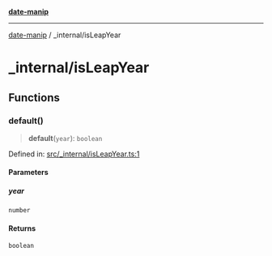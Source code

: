 [**date-manip**](../index.md)

***

[date-manip](../modules.md) / \_internal/isLeapYear

# \_internal/isLeapYear

## Functions

### default()

> **default**(`year`): `boolean`

Defined in: [src/\_internal/isLeapYear.ts:1](https://github.com/fengxinming/date-manip/blob/3800a276ff67972284419177dad55ada4d463d78/src/_internal/isLeapYear.ts#L1)

#### Parameters

##### year

`number`

#### Returns

`boolean`
